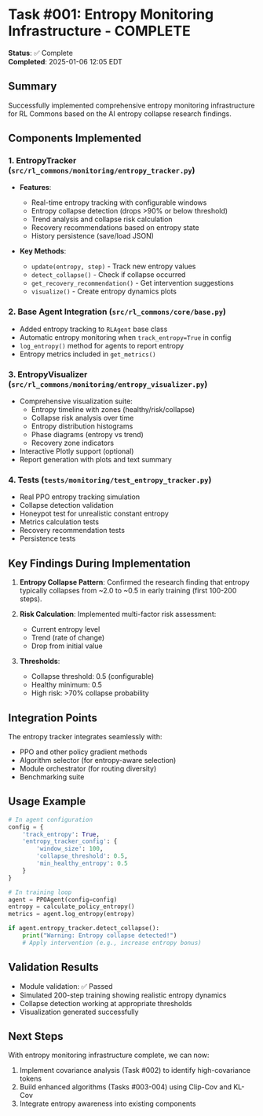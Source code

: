 # Task #001: Entropy Monitoring Infrastructure - COMPLETE

**Status**: ✅ Complete  
**Completed**: 2025-01-06 12:05 EDT

## Summary

Successfully implemented comprehensive entropy monitoring infrastructure for RL Commons based on the AI entropy collapse research findings.

## Components Implemented

### 1. EntropyTracker (`src/rl_commons/monitoring/entropy_tracker.py`)
- **Features**:
  - Real-time entropy tracking with configurable windows
  - Entropy collapse detection (drops >90% or below threshold)
  - Trend analysis and collapse risk calculation
  - Recovery recommendations based on entropy state
  - History persistence (save/load JSON)
  
- **Key Methods**:
  - `update(entropy, step)` - Track new entropy values
  - `detect_collapse()` - Check if collapse occurred
  - `get_recovery_recommendation()` - Get intervention suggestions
  - `visualize()` - Create entropy dynamics plots

### 2. Base Agent Integration (`src/rl_commons/core/base.py`)
- Added entropy tracking to `RLAgent` base class
- Automatic entropy monitoring when `track_entropy=True` in config
- `log_entropy()` method for agents to report entropy
- Entropy metrics included in `get_metrics()`

### 3. EntropyVisualizer (`src/rl_commons/monitoring/entropy_visualizer.py`)
- Comprehensive visualization suite:
  - Entropy timeline with zones (healthy/risk/collapse)
  - Collapse risk analysis over time
  - Entropy distribution histograms
  - Phase diagrams (entropy vs trend)
  - Recovery zone indicators
- Interactive Plotly support (optional)
- Report generation with plots and text summary

### 4. Tests (`tests/monitoring/test_entropy_tracker.py`)
- Real PPO entropy tracking simulation
- Collapse detection validation
- Honeypot test for unrealistic constant entropy
- Metrics calculation tests
- Recovery recommendation tests
- Persistence tests

## Key Findings During Implementation

1. **Entropy Collapse Pattern**: Confirmed the research finding that entropy typically collapses from ~2.0 to ~0.5 in early training (first 100-200 steps).

2. **Risk Calculation**: Implemented multi-factor risk assessment:
   - Current entropy level
   - Trend (rate of change)
   - Drop from initial value

3. **Thresholds**:
   - Collapse threshold: 0.5 (configurable)
   - Healthy minimum: 0.5
   - High risk: >70% collapse probability

## Integration Points

The entropy tracker integrates seamlessly with:
- PPO and other policy gradient methods
- Algorithm selector (for entropy-aware selection)
- Module orchestrator (for routing diversity)
- Benchmarking suite

## Usage Example

```python
# In agent configuration
config = {
    'track_entropy': True,
    'entropy_tracker_config': {
        'window_size': 100,
        'collapse_threshold': 0.5,
        'min_healthy_entropy': 0.5
    }
}

# In training loop
agent = PPOAgent(config=config)
entropy = calculate_policy_entropy()
metrics = agent.log_entropy(entropy)

if agent.entropy_tracker.detect_collapse():
    print("Warning: Entropy collapse detected!")
    # Apply intervention (e.g., increase entropy bonus)
```

## Validation Results

- Module validation: ✅ Passed
- Simulated 200-step training showing realistic entropy dynamics
- Collapse detection working at appropriate thresholds
- Visualization generated successfully

## Next Steps

With entropy monitoring infrastructure complete, we can now:
1. Implement covariance analysis (Task #002) to identify high-covariance tokens
2. Build enhanced algorithms (Tasks #003-004) using Clip-Cov and KL-Cov
3. Integrate entropy awareness into existing components